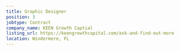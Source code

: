 ```yaml
---
title: Graphic Designer
position: 3
jobtype: Contract
company_name: KEEN Growth Captial
listing_url: https://keengrowthcapital.com/ask-and-find-out-more
location: Windermere, FL
---
```


